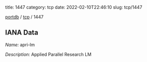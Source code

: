 title: 1447
category: tcp
date: 2022-02-10T22:46:10
slug: tcp/1447

[portdb](/) / [tcp](/category/tcp.html) / 1447


## IANA Data

_Name:_ apri-lm

_Description:_ Applied Parallel Research LM

